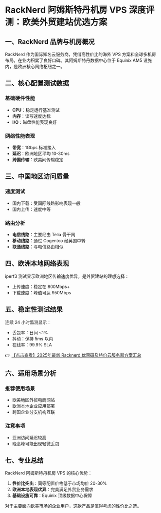 # RackNerd 阿姆斯特丹机房 VPS 深度评测：欧美外贸建站优选方案

## 一、RackNerd 品牌与机房概况

RackNerd 作为国际知名云服务商，凭借高性价比的海外 VPS 方案和全球多机房布局，在业内积累了良好口碑。其阿姆斯特丹数据中心位于 Equinix AM5 设施内，是欧洲核心网络枢纽之一。

## 二、核心配置测试数据

### 基础硬件性能
- **CPU**：稳定运行基准测试
- **内存**：读写速度达标
- **I/O**：磁盘性能表现良好

### 网络性能表现
- **带宽**：1Gbps 标准接入
- **延迟**：欧洲地区平均 10-30ms
- **跨国传输**：欧美间传输稳定

## 三、中国地区访问质量

### 速度测试
- 国内下载：受国际线路影响表现一般
- 国内上传：速度中等

### 路由分析
- **电信线路**：主要经由 Telia 骨干网
- **移动线路**：通过 Cogentco 经英国中转
- **联通线路**：与电信路由相似

## 四、欧洲本地网络表现

iperf3 测试显示欧洲地区传输速度优异，是外贸建站的理想选择：
- 上传速度：稳定在 800Mbps+
- 下载速度：峰值可达 950Mbps

## 五、稳定性测试结果

连续 24 小时监测显示：
- 丢包率：日间 <1%
- 抖动：保持 5ms 以内
- 在线率：99.9% SLA

👉 [【点击查看】2025年最新 Racknerd 优惠码及特价云服务器方案汇总](https://bit.ly/Rack_Nerd)

## 六、适用场景分析

### 推荐使用场景
- 欧美地区外贸电商网站
- 欧洲本地企业应用部署
- 跨国企业分支机构互联

### 注意事项
- 亚洲访问延迟较高
- 晚高峰可能出现轻微丢包

## 七、专业总结

RackNerd 阿姆斯特丹机房 VPS 的核心优势：
1. **性价比突出**：同等配置价格低于市场均价 20-30%
2. **欧洲本地表现优异**：完美满足外贸业务需求
3. **基础设施可靠**：Equinix 顶级数据中心保障

对于主要面向欧美市场的企业用户，这款产品是值得考虑的性价比之选。